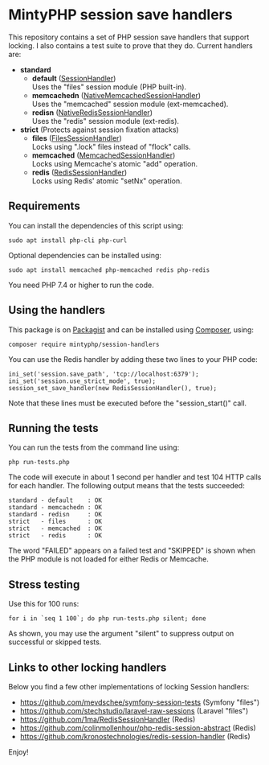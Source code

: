 # MintyPHP session save handlers

This repository contains a set of PHP session save handlers that support locking. I also contains a test suite to prove that they do. Current handlers are:

- **standard**
  - **default** ([SessionHandler](https://www.php.net/manual/en/class.sessionhandler.php))  
    Uses the "files" session module (PHP built-in).
  - **memcachedn** ([NativeMemcachedSessionHandler](src/NativeMemcachedSessionHandler.php))  
    Uses the "memcached" session module (ext-memcached).
  - **redisn** ([NativeRedisSessionHandler](src/NativeRedisSessionHandler.php))  
    Uses the "redis" session module (ext-redis).
- **strict** (Protects against session fixation attacks)
  - **files** ([FilesSessionHandler](src/FilesSessionHandler.php))  
    Locks using ".lock" files instead of "flock" calls.
  - **memcached** ([MemcachedSessionHandler](src/MemcachedSessionHandler.php))  
    Locks using Memcache's atomic "add" operation.
  - **redis** ([RedisSessionHandler](src/RedisSessionHandler.php))  
    Locks using Redis' atomic "setNx" operation.

## Requirements

You can install the dependencies of this script using:

    sudo apt install php-cli php-curl

Optional dependencies can be installed using:

    sudo apt install memcached php-memcached redis php-redis

You need PHP 7.4 or higher to run the code.

## Using the handlers

This package is on [Packagist](https://packagist.org/packages/mintyphp/session-handlers) and can be installed using [Composer](https://getcomposer.org/download/), using:

    composer require mintyphp/session-handlers

You can use the Redis handler by adding these two lines to your PHP code:

    ini_set('session.save_path', 'tcp://localhost:6379');
    ini_set('session.use_strict_mode', true);
    session_set_save_handler(new RedisSessionHandler(), true);

Note that these lines must be executed before the "session_start()" call.

## Running the tests

You can run the tests from the command line using:

    php run-tests.php

The code will execute in about 1 second per handler and test 104 HTTP calls for each handler. The following output means that the tests succeeded:

    standard - default    : OK
    standard - memcachedn : OK
    standard - redisn     : OK
    strict   - files      : OK
    strict   - memcached  : OK
    strict   - redis      : OK

The word "FAILED" appears on a failed test and "SKIPPED" is shown when the PHP module is not loaded for either Redis or Memcache.

## Stress testing

Use this for 100 runs:

    for i in `seq 1 100`; do php run-tests.php silent; done

As shown, you may use the argument "silent" to suppress output on successful or skipped tests.

## Links to other locking handlers

Below you find a few other implementations of locking Session handlers:

- https://github.com/mevdschee/symfony-session-tests (Symfony "files")
- https://github.com/stechstudio/laravel-raw-sessions (Laravel "files")
- https://github.com/1ma/RedisSessionHandler (Redis)
- https://github.com/colinmollenhour/php-redis-session-abstract (Redis)
- https://github.com/kronostechnologies/redis-session-handler (Redis)

Enjoy!

